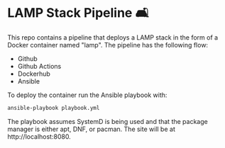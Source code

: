 # LAMP Stack Pipeline 🛋️

This repo contains a pipeline that deploys a LAMP stack in the form of a Docker container named "lamp". The pipeline has the following flow:

* Github
* Github Actions
* Dockerhub
* Ansible

To deploy the container run the Ansible playbook with:
```bash 
ansible-playbook playbook.yml
```
The playbook assumes SystemD is being used and that the package manager is either apt, DNF, or pacman. The site will be at http://localhost:8080. 
